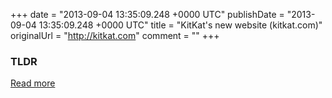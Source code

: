+++
date = "2013-09-04 13:35:09.248 +0000 UTC"
publishDate = "2013-09-04 13:35:09.248 +0000 UTC"
title = "KitKat's new website (kitkat.com)"
originalUrl = "http://kitkat.com"
comment = ""
+++

### TLDR



[Read more](http://kitkat.com)
